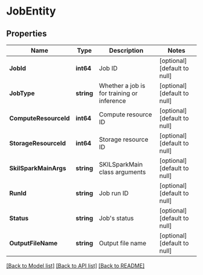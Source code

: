 # JobEntity

## Properties
Name | Type | Description | Notes
------------ | ------------- | ------------- | -------------
**JobId** | **int64** | Job ID | [optional] [default to null]
**JobType** | **string** | Whether a job is for training or inference | [optional] [default to null]
**ComputeResourceId** | **int64** | Compute resource ID | [optional] [default to null]
**StorageResourceId** | **int64** | Storage resource ID | [optional] [default to null]
**SkilSparkMainArgs** | **string** | SKILSparkMain class arguments | [optional] [default to null]
**RunId** | **string** | Job run ID | [optional] [default to null]
**Status** | **string** | Job&#39;s status | [optional] [default to null]
**OutputFileName** | **string** | Output file name | [optional] [default to null]

[[Back to Model list]](../README.md#documentation-for-models) [[Back to API list]](../README.md#documentation-for-api-endpoints) [[Back to README]](../README.md)


